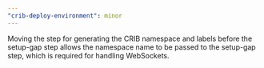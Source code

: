 ```yaml
---
"crib-deploy-environment": minor
---
```


Moving the step for generating the CRIB namespace and labels before the
setup-gap step allows the namespace name to be passed to the setup-gap step,
which is required for handling WebSockets.

